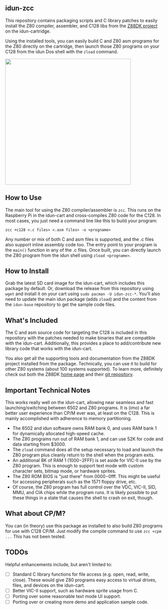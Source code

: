 ## idun-zcc

This repository contains packaging scripts and C library patches to easily install the Z80 compiler, assembler, and C128 libs from the [Z88DK project](https://z88dk.org) on the idun-cartridge.

Using the installed tools, you can easily build C and Z80 asm programs for the Z80 directly on the cartridge, then launch those Z80 programs on your C128 from the idun Dos shell with the `zload` command.

[<img src="https://img.youtube.com/vi/EeYdJ8bXxik/maxresdefault.jpg" width="400">](https://youtu.be/EeYdJ8bXxik?feature=shared)


How to Use
----------
The main tool for using the Z80 compiler/assembler is `zcc`. This runs on the Raspberry Pi in the idun-cart and cross-compiles Z80 code for the C128. In most cases, you just need a command line like this to build your program:

```
zcc +c128 <.c files> <.asm files> -o <progname>
```

Any number or mix of both C and asm files is supported, and the .c files also support inline assembly code too. The entry point to your program is the `main()` function in any of the .c files. Once built, you can directly launch the Z80 program from the idun shell using `zload <progname>`.

How to Install
--------------
Grab the latest SD card image for the idun-cart, which includes this package by default. Or, download the release from this repository using `wget` and install it on your cart using `sudo pacman -U idun-zcc-*`. You'll also need to update the main idun package (adds `zload`) and the content from the `idun-base` repository to get the sample code files.

What's Included
---------------
The C and asm source code for targeting the C128 is included in this repository with the patches needed to make binaries that are compatible with the idun-cart. Additionally, this provides a place to add/contribute new library code that works with the idun-cart.

You also get all the supporting tools and documentation from the Z88DK project installed from the package. Technically, you can use it to build for other Z80 systems (about 100 systems supported). To learn more, definitely check out both the Z88DK [home page](https://z88dk.org) and their [git repository](https://github.com/z88dk).

Important Technical Notes
-------------------------
This works really well on the idun-cart, allowing near seamless and fast launching/switching between 6502 and Z80 programs. It is (imo) a far better user experience than CP/M ever was, at least on the C128. This is mainly accomplished with adherence to memory partitioning.

- The 6502 and idun software owns RAM bank 0, and uses RAM bank 1 for dynamically allocated high-speed cache.
- The Z80 programs run out of RAM bank 1, and can use 52K for code and data starting from $3000.
- The `zload` command does all the setup necessary to load and launch the Z80 program plus cleanly return to the shell when the program exits.
- An additional 8K of RAM 1 ($1000-$2FFF) is set aside for VIC-II use by the Z80 program. This is enough to support text mode with custom character sets, bitmap mode, or hardware sprites.
- The Z80 ROM BIOS is "just there" from $0000-$0fff. This might be useful for accessing peripherals such as the 1571 floppy drive, etc.
- Of course, the Z80 program has full control over the VDC, VIC-II, SID, MMU, and CIA chips while the program runs. It is likely possible to put these things in a state that causes the shell to crash on exit, though.

What about CP/M?
----------------
You can (in theory) use this package as installed to also build Z80 programs for use with C128 CP/M. Just modify the compile command to use `zcc +cpm ...` This has not been tested.

TODOs
-----
Helpful enhancements include, but aren't limited to:

- [ ] Standard C library functions for file access (e.g. open, read, write, close). These would give Z80 programs easy access to virtual drives, files, and devices on the idun-cart.
- [ ] Better VIC-II support, such as hardware sprite usage from C.
- [ ] Porting over some reasonable text mode UI support.
- [ ] Porting over or creating more demo and application sample code.
